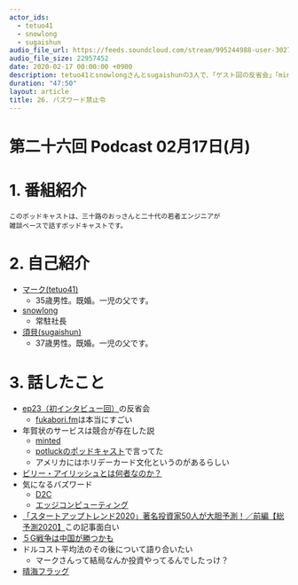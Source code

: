 ```yaml
---
actor_ids:
  - tetuo41
  - snowlong
  - sugaishun
audio_file_url: https://feeds.soundcloud.com/stream/995244988-user-302747142-yarukinai-26-2020-02-17.mp3
audio_file_size: 22957452
date: 2020-02-17 00:00:00 +0900
description: tetuo41とsnowlongさんとsugaishunの3人で、「ゲスト回の反省会」「minted」「SNS」について話しました。
duration: "47:50"
layout: article
title: 26. バズワード禁止令
---
```


# 第二十六回 Podcast 02月17日(月)

# 1. 番組紹介
    このポッドキャストは、三十路のおっさんと二十代の若者エンジニアが
    雑談ベースで話すポッドキャストです。

# 2. 自己紹介
- [マーク(tetuo41)](https://twitter.com/tetuo41)
    - 35歳男性。既婚。一児の父です。
- [snowlong](https://twitter.com/_snowlong)
    - 常駐社長
- [須貝(sugaishun)](https://twitter.com/sugaishun)
    - 37歳男性。既婚。一児の父です。

# 3. 話したこと
- [ep23（初インタビュー回）](https://yarukinai.fm/episode/23)の反省会
    - [fukabori.fm](https://fukabori.fm/)は本当にすごい
- 年賀状のサービスは競合が存在した説
    - [minted](https://www.minted.com/)
    - [potluckのポッドキャスト](https://podcasts.apple.com/jp/podcast/019-%E5%B9%B4%E6%9C%AB%E5%B9%B4%E5%A7%8B%E3%81%A9%E3%81%86%E3%81%A0%E3%81%A3%E3%81%9F-ces-2020-%E6%88%90%E7%86%9F%E6%9C%9F%E3%82%92%E8%BF%8E%E3%81%88%E3%81%9Fd2c%E3%83%96%E3%83%A9%E3%83%B3%E3%83%89%E3%81%9F%E3%81%A1%E3%81%AF2020%E5%B9%B4%E3%81%AB%E3%81%A9%E3%81%86%E6%88%A6%E3%81%A3%E3%81%A6%E3%81%84%E3%81%8F%E3%81%AE%E3%81%8B/id1467578212?i=1000462535073)で言ってた
    - アメリカにはホリデーカード文化というのがあるらしい
- [ビリー・アイリッシュとは何者なのか？](http://www.rockinon.co.jp/product/magazine/145272)
- 気になるバズワード
    - [D2C](https://www.wwdjapan.com/articles/990114)
    - [エッジコンピューティング](https://www.sbbit.jp/article/cont1/35432)
- [「スタートアップトレンド2020」著名投資家50人が大胆予測！／前編【総予測2020】](https://diamond.jp/articles/-/224186)この記事面白い
- [５G戦争は中国が勝つかも](https://headlines.yahoo.co.jp/hl?a=20200128-00000128-jij-eurp)
- ドルコスト平均法のその後について語り合いたい
    - マークさんって結局なんか投資やってるんでしたっけ？
- [晴海フラッグ](https://www.31sumai.com/mfr/X1604/#!)

